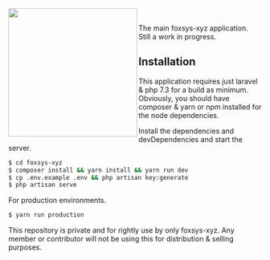 <img align="left" src="https://github.com/foxsys-xyz/foxsys-xyz/blob/master/public/img/FOXSYS%20%5BXYZ%5D%20Logo%20%5BBlack%5D.png" width="256" />

<br/>The main foxsys-xyz application. Still a work in progress.

## Installation

This application requires just laravel & php 7.3 for a build as minimum. Obviously, you should have composer & yarn or npm installed for the node dependencies.

Install the dependencies and devDependencies and start the server.

```sh
$ cd foxsys-xyz
$ composer install && yarn install && yarn run dev
$ cp .env.example .env && php artisan key:generate
$ php artisan serve
```

For production environments.

```sh
$ yarn run production
```

This repository is private and for rightly use by only foxsys-xyz. Any member or contributor will not be using this for distribution & selling purposes.
